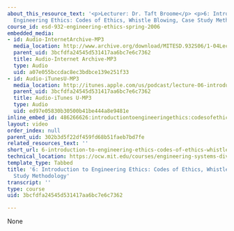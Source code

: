```yaml
---
about_this_resource_text: '<p>Lecturer: Dr. Taft Broome</p> <p>6: Introduction to
  Engineering Ethics: Codes of Ethics, Whistle Blowing, Case Study Methodology</p>'
course_id: esd-932-engineering-ethics-spring-2006
embedded_media:
- id: Audio-InternetArchive-MP3
  media_location: http://www.archive.org/download/MITESD.932S06/1-04Lecture06_IntroductionToEngineeringEthics_CodesOfEthicsWhistleBlowingCaseStudyMethodology.mp3
  parent_uid: 3bcfdfa24545d531417aa6bc7e6c7362
  title: Audio-Internet Archive-MP3
  type: Audio
  uid: a07e055bccdac8ec3bdbce139e251f33
- id: Audio-iTunesU-MP3
  media_location: http://itunes.apple.com/us/podcast/lecture-06-introduction-to/id341597867?i=63739023
  parent_uid: 3bcfdfa24545d531417aa6bc7e6c7362
  title: Audio-iTunes U-MP3
  type: Audio
  uid: ed97e05830b30500b41be444a8e9481e
inline_embed_id: 486266626:introductiontoengineeringethics:codesofethics,whistleblowing,casestudymethodology84841066
layout: video
order_index: null
parent_uid: 302b3d5f22df459fd68b51faeb7bd7fe
related_resources_text: ''
short_url: 6-introduction-to-engineering-ethics-codes-of-ethics-whistle-blowing-case-study-methodology
technical_location: https://ocw.mit.edu/courses/engineering-systems-division/esd-932-engineering-ethics-spring-2006/audio-lectures/6-introduction-to-engineering-ethics-codes-of-ethics-whistle-blowing-case-study-methodology
template_type: Tabbed
title: '6: Introduction to Engineering Ethics: Codes of Ethics, Whistle Blowing, Case
  Study Methodology'
transcript: ''
type: course
uid: 3bcfdfa24545d531417aa6bc7e6c7362

---
```

None
